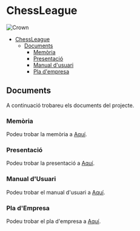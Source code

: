 # ChessLeague

![Crown](Assets/Images/crown.ong)

- [ChessLeague](#chessleague)
  - [Documents](#documents)
    - [Memòria](#memòria)
    - [Presentació](#presentació)
    - [Manual d'usuari](#manual-dusuari)
    - [Pla d'empresa](#pla-dempresa)

## Documents

A continuació trobareu els documents del projecte.

### Memòria

Podeu trobar la memòria a [Aquí](Documentaci%C3%B3/Documentacion.md).

### Presentació

Podeu trobar la presentació a [Aquí](Documentaci%C3%B3/Presentacio.pdf).

### Manual d'Usuari

Podeu trobar el manual d'usuari a [Aquí](Documentaci%C3%B3/ManualUsuari.md).

### Pla d'Empresa

Podeu trobar el pla d'empresa a [Aquí](Documentaci%C3%B3/Plaempresa.pdf).
